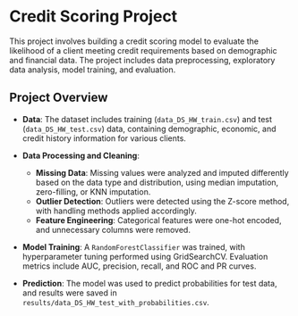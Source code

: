 # Credit Scoring Project

This project involves building a credit scoring model to evaluate the likelihood of a client meeting credit requirements based on demographic and financial data. The project includes data preprocessing, exploratory data analysis, model training, and evaluation.

## Project Overview

- **Data**: The dataset includes training (`data_DS_HW_train.csv`) and test (`data_DS_HW_test.csv`) data, containing demographic, economic, and credit history information for various clients.
  
- **Data Processing and Cleaning**: 
  - **Missing Data**: Missing values were analyzed and imputed differently based on the data type and distribution, using median imputation, zero-filling, or KNN imputation.
  - **Outlier Detection**: Outliers were detected using the Z-score method, with handling methods applied accordingly.
  - **Feature Engineering**: Categorical features were one-hot encoded, and unnecessary columns were removed.

- **Model Training**: A `RandomForestClassifier` was trained, with hyperparameter tuning performed using GridSearchCV. Evaluation metrics include AUC, precision, recall, and ROC and PR curves.

- **Prediction**: The model was used to predict probabilities for test data, and results were saved in `results/data_DS_HW_test_with_probabilities.csv`.
